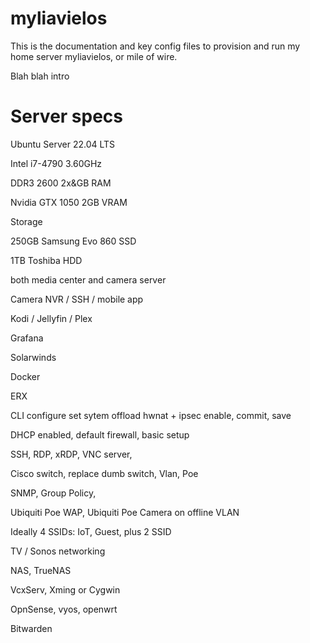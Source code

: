 # myliavielos

This is the documentation and key config files to provision and run my home server myliavielos, or mile of wire.

Blah blah intro 


# Server specs

Ubuntu Server 22.04 LTS

Intel i7-4790 3.60GHz

DDR3 2600 2x&GB RAM

Nvidia GTX 1050 2GB VRAM

Storage

  250GB Samsung Evo 860 SSD
  
  1TB Toshiba HDD

both media center and camera server

Camera NVR / SSH / mobile app

Kodi / Jellyfin / Plex


Grafana

Solarwinds

Docker


ERX 

CLI configure set sytem offload hwnat + ipsec enable, commit, save

DHCP enabled, default firewall, basic setup


SSH, RDP, xRDP, VNC server, 

Cisco switch, replace dumb switch, Vlan, Poe

SNMP, Group Policy,

Ubiquiti Poe WAP, Ubiquiti Poe Camera on offline VLAN

Ideally 4 SSIDs: IoT, Guest, plus 2 SSID 


TV / Sonos networking

NAS, TrueNAS

VcxServ, Xming or Cygwin

OpnSense, vyos, openwrt

Bitwarden 

